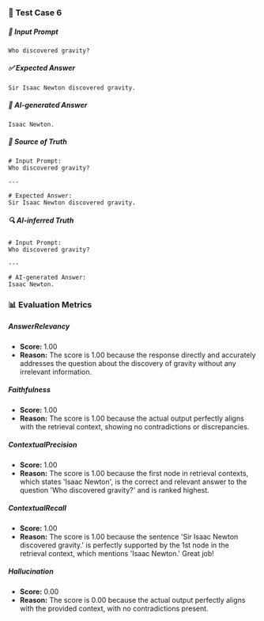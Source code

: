### 🧪 Test Case 6

##### 🧾 Input Prompt
```text
Who discovered gravity?
```
##### ✅ Expected Answer
```text
Sir Isaac Newton discovered gravity.
```
##### 🤖 AI-generated Answer
```text
Isaac Newton.
```
##### 📘 Source of Truth
```text
# Input Prompt:
Who discovered gravity?

---

# Expected Answer:
Sir Isaac Newton discovered gravity.
```
##### 🔍 AI-inferred Truth
```text
# Input Prompt:
Who discovered gravity?

---

# AI-generated Answer:
Isaac Newton.
```
### 📊 Evaluation Metrics

##### AnswerRelevancy
- **Score:** 1.00
- **Reason:** The score is 1.00 because the response directly and accurately addresses the question about the discovery of gravity without any irrelevant information.

##### Faithfulness
- **Score:** 1.00
- **Reason:** The score is 1.00 because the actual output perfectly aligns with the retrieval context, showing no contradictions or discrepancies.

##### ContextualPrecision
- **Score:** 1.00
- **Reason:** The score is 1.00 because the first node in retrieval contexts, which states 'Isaac Newton', is the correct and relevant answer to the question 'Who discovered gravity?' and is ranked highest.

##### ContextualRecall
- **Score:** 1.00
- **Reason:** The score is 1.00 because the sentence 'Sir Isaac Newton discovered gravity.' is perfectly supported by the 1st node in the retrieval context, which mentions 'Isaac Newton.' Great job!

##### Hallucination
- **Score:** 0.00
- **Reason:** The score is 0.00 because the actual output perfectly aligns with the provided context, with no contradictions present.

